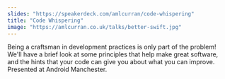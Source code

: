 ```yaml
---
slides: "https://speakerdeck.com/amlcurran/code-whispering"
title: "Code Whispering"
image: "https://amlcurran.co.uk/talks/better-swift.jpg"
---
```

Being a craftsman in development practices is only part of the problem! We'll have a brief look at some principles that help make great software, and the hints that your code can give you about what you can improve. Presented at Android Manchester.